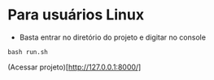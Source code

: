 # Para usuários Linux
- Basta entrar no diretório do projeto e digitar no console 

``` bash run.sh ```

(Acessar projeto)[http://127.0.0.1:8000/]